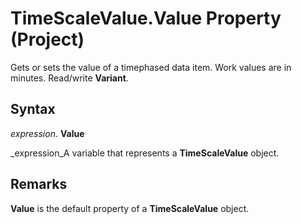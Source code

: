 
# TimeScaleValue.Value Property (Project)

Gets or sets the value of a timephased data item. Work values are in minutes. Read/write  **Variant**.


## Syntax

 _expression_. **Value**

 _expression_A variable that represents a  **TimeScaleValue** object.


## Remarks

 **Value** is the default property of a **TimeScaleValue** object.

